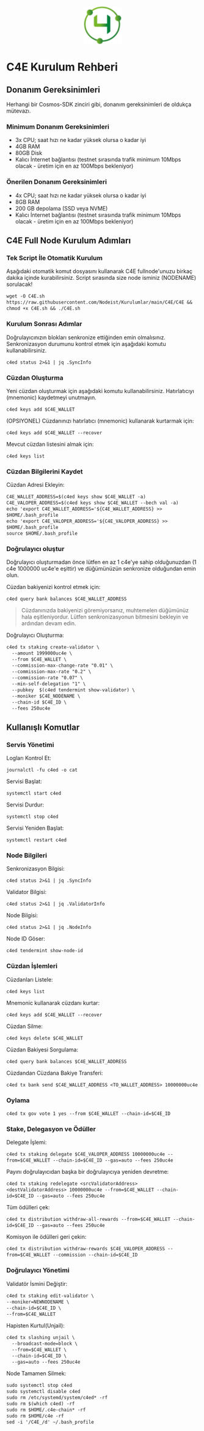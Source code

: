 <p align="center">
  <img height="100" height="auto" src="https://raw.githubusercontent.com/Nodeist/Kurulumlar/main/logos/c4e.png">
</p>

# C4E Kurulum Rehberi
## Donanım Gereksinimleri
Herhangi bir Cosmos-SDK zinciri gibi, donanım gereksinimleri de oldukça mütevazı.

### Minimum Donanım Gereksinimleri
 - 3x CPU; saat hızı ne kadar yüksek olursa o kadar iyi
 - 4GB RAM
 - 80GB Disk
 - Kalıcı İnternet bağlantısı (testnet sırasında trafik minimum 10Mbps olacak - üretim için en az 100Mbps bekleniyor)

### Önerilen Donanım Gereksinimleri
 - 4x CPU; saat hızı ne kadar yüksek olursa o kadar iyi
 - 8GB RAM
 - 200 GB depolama (SSD veya NVME)
 - Kalıcı İnternet bağlantısı (testnet sırasında trafik minimum 10Mbps olacak - üretim için en az 100Mbps bekleniyor)

## C4E Full Node Kurulum Adımları
### Tek Script İle Otomatik Kurulum
Aşağıdaki otomatik komut dosyasını kullanarak C4E fullnode'unuzu birkaç dakika içinde kurabilirsiniz.
Script sırasında size node isminiz (NODENAME) sorulacak!


```
wget -O C4E.sh https://raw.githubusercontent.com/Nodeist/Kurulumlar/main/C4E/C4E && chmod +x C4E.sh && ./C4E.sh
```

### Kurulum Sonrası Adımlar

Doğrulayıcınızın blokları senkronize ettiğinden emin olmalısınız.
Senkronizasyon durumunu kontrol etmek için aşağıdaki komutu kullanabilirsiniz.
```
c4ed status 2>&1 | jq .SyncInfo
```

### Cüzdan Oluşturma
Yeni cüzdan oluşturmak için aşağıdaki komutu kullanabilirsiniz. Hatırlatıcıyı (mnemonic) kaydetmeyi unutmayın.
```
c4ed keys add $C4E_WALLET
```

(OPSIYONEL) Cüzdanınızı hatırlatıcı (mnemonic) kullanarak kurtarmak için:
```
c4ed keys add $C4E_WALLET --recover
```

Mevcut cüzdan listesini almak için:
```
c4ed keys list
```

### Cüzdan Bilgilerini Kaydet
Cüzdan Adresi Ekleyin:
```
C4E_WALLET_ADDRESS=$(c4ed keys show $C4E_WALLET -a)
C4E_VALOPER_ADDRESS=$(c4ed keys show $C4E_WALLET --bech val -a)
echo 'export C4E_WALLET_ADDRESS='${C4E_WALLET_ADDRESS} >> $HOME/.bash_profile
echo 'export C4E_VALOPER_ADDRESS='${C4E_VALOPER_ADDRESS} >> $HOME/.bash_profile
source $HOME/.bash_profile
```


### Doğrulayıcı oluştur
Doğrulayıcı oluşturmadan önce lütfen en az 1 c4e'ye sahip olduğunuzdan (1 c4e 1000000 uc4e'e eşittir) ve düğümünüzün senkronize olduğundan emin olun.

Cüzdan bakiyenizi kontrol etmek için:
```
c4ed query bank balances $C4E_WALLET_ADDRESS
```
> Cüzdanınızda bakiyenizi göremiyorsanız, muhtemelen düğümünüz hala eşitleniyordur. Lütfen senkronizasyonun bitmesini bekleyin ve ardından devam edin.

Doğrulayıcı Oluşturma:
```
c4ed tx staking create-validator \
  --amount 1999000uc4e \
  --from $C4E_WALLET \
  --commission-max-change-rate "0.01" \
  --commission-max-rate "0.2" \
  --commission-rate "0.07" \
  --min-self-delegation "1" \
  --pubkey  $(c4ed tendermint show-validator) \
  --moniker $C4E_NODENAME \
  --chain-id $C4E_ID \
  --fees 250uc4e
```



## Kullanışlı Komutlar
### Servis Yönetimi
Logları Kontrol Et:
```
journalctl -fu c4ed -o cat
```

Servisi Başlat:
```
systemctl start c4ed
```

Servisi Durdur:
```
systemctl stop c4ed
```

Servisi Yeniden Başlat:
```
systemctl restart c4ed
```

### Node Bilgileri
Senkronizasyon Bilgisi:
```
c4ed status 2>&1 | jq .SyncInfo
```

Validator Bilgisi:
```
c4ed status 2>&1 | jq .ValidatorInfo
```

Node Bilgisi:
```
c4ed status 2>&1 | jq .NodeInfo
```

Node ID Göser:
```
c4ed tendermint show-node-id
```

### Cüzdan İşlemleri
Cüzdanları Listele:
```
c4ed keys list
```

Mnemonic kullanarak cüzdanı kurtar:
```
c4ed keys add $C4E_WALLET --recover
```

Cüzdan Silme:
```
c4ed keys delete $C4E_WALLET
```

Cüzdan Bakiyesi Sorgulama:
```
c4ed query bank balances $C4E_WALLET_ADDRESS
```

Cüzdandan Cüzdana Bakiye Transferi:
```
c4ed tx bank send $C4E_WALLET_ADDRESS <TO_WALLET_ADDRESS> 10000000uc4e
```

### Oylama
```
c4ed tx gov vote 1 yes --from $C4E_WALLET --chain-id=$C4E_ID
```

### Stake, Delegasyon ve Ödüller
Delegate İşlemi:
```
c4ed tx staking delegate $C4E_VALOPER_ADDRESS 10000000uc4e --from=$C4E_WALLET --chain-id=$C4E_ID --gas=auto --fees 250uc4e
```

Payını doğrulayıcıdan başka bir doğrulayıcıya yeniden devretme:
```
c4ed tx staking redelegate <srcValidatorAddress> <destValidatorAddress> 10000000uc4e --from=$C4E_WALLET --chain-id=$C4E_ID --gas=auto --fees 250uc4e
```

Tüm ödülleri çek:
```
c4ed tx distribution withdraw-all-rewards --from=$C4E_WALLET --chain-id=$C4E_ID --gas=auto --fees 250uc4e
```

Komisyon ile ödülleri geri çekin:
```
c4ed tx distribution withdraw-rewards $C4E_VALOPER_ADDRESS --from=$C4E_WALLET --commission --chain-id=$C4E_ID
```

### Doğrulayıcı Yönetimi
Validatör İsmini Değiştir:
```
c4ed tx staking edit-validator \
--moniker=NEWNODENAME \
--chain-id=$C4E_ID \
--from=$C4E_WALLET
```

Hapisten Kurtul(Unjail):
```
c4ed tx slashing unjail \
  --broadcast-mode=block \
  --from=$C4E_WALLET \
  --chain-id=$C4E_ID \
  --gas=auto --fees 250uc4e
```


Node Tamamen Silmek:
```
sudo systemctl stop c4ed
sudo systemctl disable c4ed
sudo rm /etc/systemd/system/c4ed* -rf
sudo rm $(which c4ed) -rf
sudo rm $HOME/.c4e-chain* -rf
sudo rm $HOME/c4e -rf
sed -i '/C4E_/d' ~/.bash_profile
```
